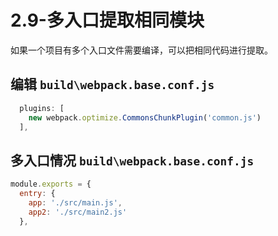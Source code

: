 # 2.9-多入口提取相同模块

如果一个项目有多个入口文件需要编译，可以把相同代码进行提取。

## 编辑 `build\webpack.base.conf.js`

```js
  plugins: [
    new webpack.optimize.CommonsChunkPlugin('common.js')
  ],
```

## 多入口情况 `build\webpack.base.conf.js`

```js
module.exports = {
  entry: {
    app: './src/main.js',
    app2: './src/main2.js'
  },
```
